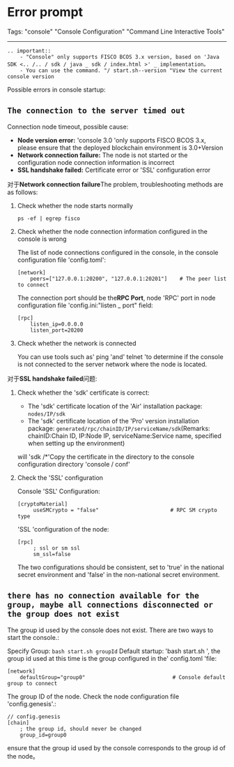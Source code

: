 # Error prompt

Tags: "console" "Console Configuration" "Command Line Interactive Tools"

---------

```eval_rst
.. important::
    - "Console" only supports FISCO BCOS 3.x version, based on 'Java SDK <.. /.. / sdk / java _ sdk / index.html >' _ implementation。
    - You can use the command. "/ start.sh--version "View the current console version
```

Possible errors in console startup:

## `The connection to the server timed out`

Connection node timeout, possible cause:

- **Node version error:** 'console 3.0 'only supports FISCO BCOS 3.x, please ensure that the deployed blockchain environment is 3.0+Version
- **Network connection failure:** The node is not started or the configuration node connection information is incorrect
- **SSL handshake failed:** Certificate error or 'SSL' configuration error

对于**Network connection failure**The problem, troubleshooting methods are as follows:

1. Check whether the node starts normally

    `ps -ef | egrep fisco`

2. Check whether the node connection information configured in the console is wrong

   The list of node connections configured in the console, in the console configuration file 'config.toml':

    ```shell
    [network]
        peers=["127.0.0.1:20200", "127.0.0.1:20201"]    # The peer list to connect
    ```

    The connection port should be the**RPC Port**, node 'RPC' port in node configuration file 'config.ini:"listen _ port" field:

    ```shell
    [rpc]
        listen_ip=0.0.0.0
        listen_port=20200
    ```

3. Check whether the network is connected

   You can use tools such as' ping 'and' telnet 'to determine if the console is not connected to the server network where the node is located.

对于**SSL handshake failed**问题:

1. Check whether the 'sdk' certificate is correct:

    - The 'sdk' certificate location of the 'Air' installation package: `nodes/IP/sdk`
    - The 'sdk' certificate location of the 'Pro' version installation package: `generated/rpc/chainID/IP/serviceName/sdk`(Remarks: chainID:Chain ID, IP:Node IP, serviceName:Service name, specified when setting up the environment)

    will 'sdk /*'Copy the certificate in the directory to the console configuration directory 'console / conf'

2. Check the 'SSL' configuration

   Console 'SSL' Configuration:

   ```shell
   [cryptoMaterial]
        useSMCrypto = "false"                       # RPC SM crypto type
   ```

   'SSL 'configuration of the node:

   ```shell
   [rpc]
        ; ssl or sm ssl
        sm_ssl=false
   ```

   The two configurations should be consistent, set to 'true' in the national secret environment and 'false' in the non-national secret environment.

## `there has no connection available for the group, maybe all connections disconnected or the group does not exist`

The group id used by the console does not exist. There are two ways to start the console.:

Specify Group: `bash start.sh groupId`
Default startup: 'bash start.sh ', the group id used at this time is the group configured in the' config.toml 'file:

```shell
[network]   
    defaultGroup="group0"                            # Console default group to connect
```

The group ID of the node. Check the node configuration file 'config.genesis'.:

```shell
// config.genesis
[chain]
    ; the group id, should never be changed
    group_id=group0
```

ensure that the group id used by the console corresponds to the group id of the node。
